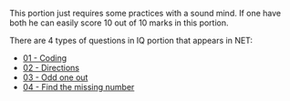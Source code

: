 This portion just requires some practices with a sound mind. If one have both he can easily score 10 out of 10 marks in this portion.

There are 4 types of questions in IQ portion that appears in NET:

* [01 - Coding](./ch01)
* [02 - Directions](./ch02)
* [03 - Odd one out](./ch03)
* [04 - Find the missing number](./ch04)
